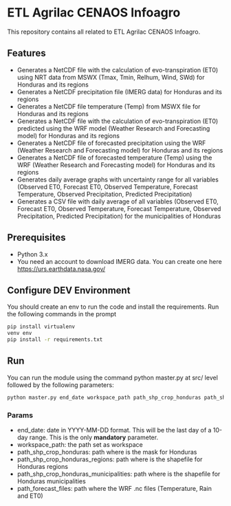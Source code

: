 # ETL Agrilac CENAOS Infoagro

This repository contains all related to ETL Agrilac CENAOS Infoagro.

## Features

- Generates a NetCDF file with the calculation of evo-transpiration (ET0) using NRT data from MSWX (Tmax, Tmin, Relhum, Wind, SWd) for Honduras and its regions
- Generates a NetCDF precipitation file (IMERG data) for Honduras and its regions
- Generates a NetCDF file temperature (Temp) from MSWX file for Honduras and its regions
- Generates a NetCDF file with the calculation of evo-transpiration (ET0) predicted using the WRF model (Weather Research and Forecasting model) for Honduras and its regions
- Generates a NetCDF file of forecasted precipitation using the WRF (Weather Research and Forecasting model) for Honduras and its regions
- Generates a NetCDF file of forecasted temperature (Temp) using the WRF (Weather Research and Forecasting model) for Honduras and its regions
- Generates daily average graphs with uncertainty range for all variables (Observed ET0, Forecast ET0, Observed Temperature, Forecast Temperature, Observed Precipitation, Predicted Precipitation)
- Generates a CSV file with daily average of all variables (Observed ET0, Forecast ET0, Observed Temperature, Forecast Temperature, Observed Precipitation, Predicted Precipitation) for the municipalities of Honduras

## Prerequisites

- Python 3.x
- You need an account to download IMERG data. You can create one here https://urs.earthdata.nasa.gov/

## Configure DEV Environment

You should create an env to run the code and install the requirements. Run the following commands in the prompt

````bash
pip install virtualenv
venv env
pip install -r requirements.txt
````


## Run

You can run the module using the command python master.py at src/ level followed by the following parameters:

````bash
python master.py end_date workspace_path path_shp_crop_honduras path_shp_crop_honduras_regions path_shp_crop_honduras_municipalities path_forecast_files
````

### Params
- end_date: date in YYYY-MM-DD format. This will be the last day of a 10-day range. This is the only **mandatory** parameter.
- workspace_path: the path set as workspace 
- path_shp_crop_honduras: path where is the mask for Honduras
- path_shp_crop_honduras_regions: path where is the shapefile for Honduras regions
- path_shp_crop_honduras_municipalities: path where is the shapefile for Honduras municipalities
- path_forecast_files: path where the WRF .nc files (Temperature, Rain and ET0)
